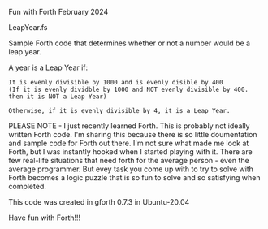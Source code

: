 Fun with Forth
February 2024

LeapYear.fs

Sample Forth code that determines whether or not a number would be a leap year.

A year is a Leap Year if:

    It is evenly divisible by 1000 and is evenly disible by 400
    (If it is evenly dividble by 1000 and NOT evenly divisible by 400. then it is NOT a Leap Year)

    Otherwise, if it is evenly divisible by 4, it is a Leap Year.

PLEASE NOTE - I just recently learned Forth. This is probably not ideally written Forth code.
I'm sharing this because there is so little doumentation and sample code for Forth out there.
I'm not sure what made me look at Forth, but I was instantly hooked when I started playing with it.
There are few real-life situations that need forth for the average person - even the average programmer.
But evey task you come up with to try to solve with Forth becomes a logic puzzle that is so fun to
solve and so satisfying when completed.

This code was created in gforth 0.7.3 in Ubuntu-20.04

Have fun with Forth!!!

